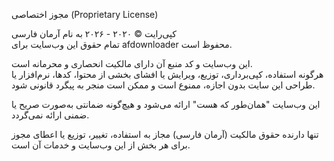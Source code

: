 مجوز اختصاصی (Proprietary License)

کپی‌رایت © ۲۰۲۰ - ۲۰۲۶ به نام آرمان فارسی  
تمام حقوق این وب‌سایت برای afdownloader محفوظ است.

این وب‌سایت و کد منبع آن دارای مالکیت انحصاری و محرمانه است.  
هرگونه استفاده، کپی‌برداری، توزیع، ویرایش یا افشای بخشی از محتوا، کدها، نرم‌افزار یا طراحی این سایت بدون اجازه، ممنوع است و ممکن است منجر به پیگرد قانونی شود.

این وب‌سایت "همان‌طور که هست" ارائه می‌شود و هیچ‌گونه ضمانتی به‌صورت صریح یا ضمنی ارائه نمی‌گردد.

تنها دارنده حقوق مالکیت (آرمان فارسی) مجاز به استفاده، تغییر، توزیع یا اعطای مجوز برای هر بخش از این وب‌سایت و خدمات آن است.
